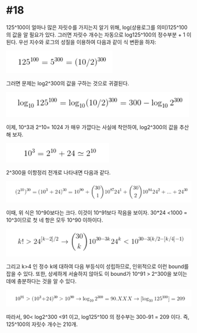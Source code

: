 # #18

125^100이 얼마나 많은 자릿수를 가지는지 알기 위해, log(상용로그를 의미)125^100 의 값을 알 필요가 있다.
그러면 자릿수 개수는 자동으로 log125^100의 정수부분 + 1 이 된다.
우선 지수와 로그의 성질을 이용하여 다음과 같이 식 변환을 하자:

![log](/imgs/18_1.PNG)

그러면 문제는 log2^300의 값을 구하는 것으로 귀결된다.

![log2](/imgs/18_2.PNG)

이제, 10^3과 2^10= 1024 가 매우 가깝다는 사실에 착안하여, log2^300의 값을 추산해 보자.

![log3](/imgs/18_3.PNG)

2^300을 이항정리 전개로 나타내면 다음과 같다.

![log3](/imgs/18_4.PNG)

이때, 위 식은 10^90보다는 크다. 이것이 10^91보다 작음을 보이자. 30*24 <1000 = 10^3이므로 첫 네 항은 모두 10^90 이하이다. 

![log3](/imgs/18_5.PNG)

그리고 k>4 인 정수 k에 대하여 다음 부등식이 성립하므로, 인위적으로 이런 bound를 잡을 수 있다. 또한, 상세하게 서술하지 않아도 이 bound가 
10^91 > 2^300을 보이는 데에 충분하다는 것을 알 수 있다.

![log3](/imgs/18_fin.PNG)

따라서, 90< log2^300 <91 이고, log125^100 의 정수부는 300-91 = 209 이다.
즉, 125^100의 자릿수 개수는 210개.
